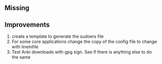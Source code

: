 ## Missing

## Improvements
1. create a template to generate the sudoers file
2. For some core applications change the copy of the config file to change with lineinfile
3. Test Anki downloads with gpg sign. See if there is anything else to do the same
